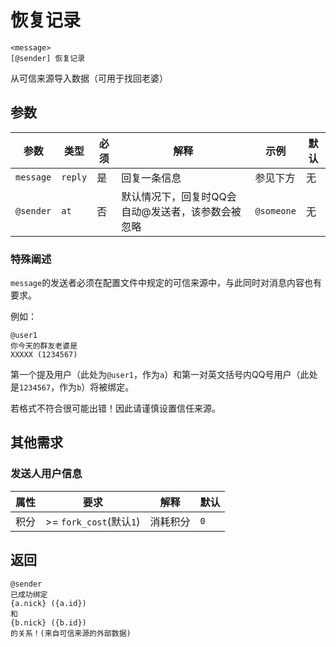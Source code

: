 <!--
 Copyright (C) 2024 originalFactor
 
 This file is part of QwenBotQ.
 
 QwenBotQ is free software: you can redistribute it and/or modify
 it under the terms of the GNU General Public License as published by
 the Free Software Foundation, either version 3 of the License, or
 (at your option) any later version.
 
 QwenBotQ is distributed in the hope that it will be useful,
 but WITHOUT ANY WARRANTY; without even the implied warranty of
 MERCHANTABILITY or FITNESS FOR A PARTICULAR PURPOSE.  See the
 GNU General Public License for more details.
 
 You should have received a copy of the GNU General Public License
 along with QwenBotQ.  If not, see <https://www.gnu.org/licenses/>.
-->

# 恢复记录

```
<message>
[@sender] 恢复记录
```

从可信来源导入数据（可用于找回老婆）

## 参数
| 参数      | 类型    | 必须 | 解释                                              | 示例       | 默认 |
| --------- | ------- | ---- | ------------------------------------------------- | ---------- | ---- |
| `message` | `reply` | 是   | 回复一条信息                                      | 参见下方   | 无   |
| `@sender` | `at`    | 否   | 默认情况下，回复时QQ会自动@发送者，该参数会被忽略 | `@someone` | 无   |

### 特殊阐述

`message`的发送者必须在配置文件中规定的可信来源中，与此同时对消息内容也有要求。

例如：
```
@user1
你今天的群友老婆是
XXXXX (1234567)
```

第一个提及用户（此处为`@user1`，作为`a`）和第一对英文括号内QQ号用户（此处是`1234567`，作为`b`）将被绑定。

若格式不符合很可能出错！因此请谨慎设置信任来源。

## 其他需求

### 发送人用户信息
| 属性 | 要求                    | 解释     | 默认 |
| ---- | ----------------------- | -------- | ---- |
| 积分 | >= `fork_cost`(默认`1`) | 消耗积分 | `0`  |

## 返回
```
@sender
已成功绑定
{a.nick} ({a.id})
和
{b.nick} ({b.id})
的关系！(来自可信来源的外部数据)
```